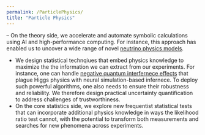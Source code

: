 ```yaml
---
permalink: /ParticlePhysics/
title: "Particle Physics"
---
```

– On the theory side, we accelerate and automate symbolic calculations using AI and high-performance computing. For instance, this approach has enabled us to uncover a wide range of novel [neutrino physics models](https://arxiv.org/abs/2506.08080).
- We design statistical technqiues that embed physics knowledge to maximize the the information we can extract from our experiments. For instance, one can handle [negative quantum interfernece effects](https://arstechnica.com/science/2025/06/how-a-grad-student-got-lhc-data-to-play-nice-with-quantum-interference/) that plague Higgs physics with neural simulation-based infernece. To deploy such powerful algorithms, one also needs to ensure their robustness and reliability. We therefore design practical uncertainty quantification to address challenges of trustworthiness.
- On the core statistics side, we explore new frequentist statistical tests that can incorporate additional physics knowledge in ways the likelihood ratio test cannot, with the potential to transform both measurements and searches for new phenomena across experiments.
